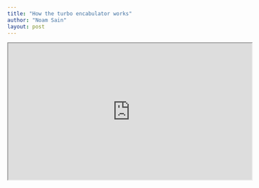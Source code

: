 ```yaml
---
title: "How the turbo encabulator works"
author: "Noam Sain"
layout: post
---
```


<iframe width="560" height="315" src="https://www.youtube.com/embed/rLDgQg6bq7o" title="Turbo Encabulator" allowfullscreen></iframe>
